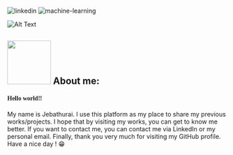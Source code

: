 
![linkedin](https://user-images.githubusercontent.com/74975910/162617595-0c3d5ed9-c564-4490-8b69-05012305b7bb.svg)      ![machine-learning](https://user-images.githubusercontent.com/74975910/162617717-a9f2dc5c-fc78-4625-9b89-05713b4a51d4.svg)

![Alt Text](https://analyticsindiamag.com/wp-content/uploads/2019/02/Digital-Marketing-Write-For-Us.gif)

## <img src="https://c.tenor.com/mw0Zuc8nL50AAAAC/garfield-waving.gif" width="100" height="100"/> <b>About me:</b>

<div class = 'container'>
    <h4 style='font-family:san-serif;'>Hello world!!</h4>
    My name is Jebathurai. I use this platform as my place to share my previous works/projects.
I hope that by visiting my works, you can get to know me better. If you want to contact me, you can contact me via LinkedIn or my personal email.
Finally, thank you very much for visiting my GitHub profile. Have a nice day ! 😁
</div>

